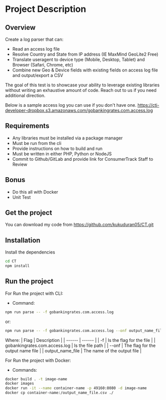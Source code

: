 # Project Description
## Overview
Create a log parser that can:
 - Read an access log file
 - Resolve Country and State from IP address (IE MaxMind GeoLite2 Free)
 - Translate useragent to device type (Mobile, Desktop, Tablet) and Browser (Safari, Chrome, etc)
 - Combine new Geo & Device fields with existing fields on access log file and output/export a CSV

The goal of this test is to showcase your ability to leverage existing libraries without writing an exhaustive amount of code. Reach out to us if you need additional direction.

Below is a sample access log you can use if you don't have one.
https://cti-developer-dropbox.s3.amazonaws.com/gobankingrates.com.access.log
 
## Requirements
 - Any libraries must be installed via a package manager
 - Must be run from the cli
 - Provide instructions on how to build and run
 - Must be written in either PHP, Python or NodeJS
 - Commit to Github/GitLab and provide link for ConsumerTrack Staff to Review
 
## Bonus
 - Do this all with Docker
 - Unit Test

## Get the project
You can download my code from https://github.com/kukuduran05/CT.git

## Installation
Install the dependencies
```sh
cd CT
npm install
```

## Run the project
For Run the project with CLI:
- Command:
```sh
npm run parse -- -f gobankingrates.com.access.log
```
or:
```sh
npm run parse -- -f gobankingrates.com.access.log --onf output_name_file
```
Where:
| Flag | Description |
| ------ | ------ |
| -f | Is the flag for the file |
| gobankingrates.com.access.log | Is the file path |
| --onf | The flag for the output name file |
| output_name_file | The name of the output file |

For Run the project with Docker:
- Commands:
```sh
docker build . -t image-name
docker images
docker run -it --name container-name -p 49160:8080 -d image-name
docker cp container-name:/output_name_file.csv ./
```
